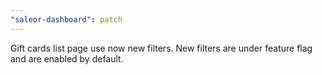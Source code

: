 ```yaml
---
"saleor-dashboard": patch
---
```


Gift cards list page use now new filters. New filters are under feature flag and are enabled by default.
